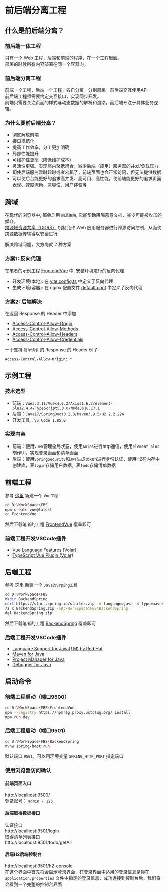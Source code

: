 # 前后端分离工程

## 什么是前后端分离？

### 前后端一体工程
只有一个 Web 工程，后端和前端的程序，在一个工程里面。  
部署的时候所有内容部署在同一个容器内。

### 前后端分离工程
前端一个工程，后端一个工程，各自分离，分别部署。前后端交互使用API。  
前后端工程师需要约定交互接口，实现同步开发。  
前端只需要关注页面的样式与动态数据的解析和渲染，而后端专注于具体业务逻辑。

### 为什么要前后端分离？
- 彻底解放前端
- 接口规范化
- 提高工作效率，分工更加明确
- 局部性能提升
- 可维护性更高（降低维护成本）
- 灵活性更强。实现高内聚低耦合，减少后端（应用）服务器的并发/负载压力
- 即使后端服务暂时超时或者宕机了，前端页面也会正常访问，但无法提供数据
- 可以使后台能更好的追求高并发、高可用、高性能，使前端能更好的追求页面表现、速度流畅、兼容性、用户体验等

## 跨域
在现代的浏览器中, 都会启用 ``同源策略``, 它能帮助阻隔恶意文档，减少可能被攻击的媒介。  
[跨源域资源共享（CORS）](https://developer.mozilla.org/zh-CN/docs/Web/HTTP/CORS) 机制允许 Web 应用服务器进行跨源访问控制，从而使跨源数据传输得以安全进行  

解决跨域问题，大方向就 2 种方案

### 方案1: 反向代理
在笔者的示例工程 [FrontendVue](./FrontendVue/) 中, 安装环境进行的反向代理
- 开发环境(本地): 在 [vite.config.ts](./FrontendVue/vite.config.ts) 中定义了反向代理
- 生成环境(容器): 在 nginx 配置文件 [default.conf](./FrontendVue/shell/default.conf) 中定义了反向代理

### 方案2: 后端解决
在返回 Response 的 Header 中添加
- [Access-Control-Allow-Origin](https://developer.mozilla.org/zh-CN/docs/Web/HTTP/Headers/Access-Control-Allow-Origin)
- [Access-Control-Allow-Methods](https://developer.mozilla.org/zh-CN/docs/Web/HTTP/Headers/Access-Control-Allow-Methods)
- [Access-Control-Allow-Headers](https://developer.mozilla.org/zh-CN/docs/Web/HTTP/Headers/Access-Control-Allow-Headers)
- [Access-Control-Allow-Credentials](https://developer.mozilla.org/zh-CN/docs/Web/HTTP/Headers/Access-Control-Allow-Credentials)

一个支持 ``简单请求`` 的 Response 的 Header 例子
```text
Access-Control-Allow-Origin: *
```

## 示例工程

### 技术选型
 - 前端：``Vue3.3.11/Vuex4.0.2/Axios1.6.2/element-plus2.4.4/TypeScript5.3.0/NodeJs18.17.1``
 - 后端：``Java17/SpringBoot3.2.0/Maven3.9.5/H2 2.2.224``
 - 开发工具：``VS Code 1.85.0``

### 实现内容
 - 前端：使用``Vuex``管理全局状态，使用``Axios``进行http通信，使用``element-plus``制作UI，实现登录画面和清单画面
 - 后端：使用``SpringSecurity``和``JWT``生成token进行身份认证，使用H2在内存中创建库，表``login``存储用户数据，表``todo``存储清单数据

## 前端工程
参考 [这里](../Web/Vue_zh_CN.md) 新建一个 ``Vue工程``  
```bash
cd D:\WorkSpace\FBS
npm create vue@latest
cd FrontendVue
```
然后下载笔者的工程 [FrontendVue](./FrontendVue) 覆盖即可

### 前端工程开发VSCode插件
 - [Vue Language Features (Volar)](https://marketplace.visualstudio.com/items?itemName=Vue.volar)
 - [TypeScript Vue Plugin (Volar)](https://marketplace.visualstudio.com/items?itemName=Vue.vscode-typescript-vue-plugin)

## 后端工程
参考 [这里](../Java/Java-Spring_zh_CN.md) 新建一个 ``Java的Srping工程``  
```bash
cd D:\WorkSpace\FBS
mkdir BackendSpring
curl https://start.spring.io/starter.zip -d language=java -d type=maven-project -d dependencies=web,jpa,h2,devtools -d packageName=com.example.spring -d name=BackendSpring -o BackendSpring.zip
7z x BackendSpring.zip -oD:\WorkSpace\FBS\BackendSpring
del BackendSpring.zip
```
然后下载笔者的工程 [BackendSpring](./BackendSpring) 覆盖即可

### 后端工程开发VSCode插件
 - [Language Support for Java(TM) by Red Hat](https://marketplace.visualstudio.com/items?itemName=redhat.java)
 - [Maven for Java](https://marketplace.visualstudio.com/items?itemName=vscjava.vscode-maven)
 - [Project Manager for Java](https://marketplace.visualstudio.com/items?itemName=vscjava.vscode-java-dependency)
 - [Debugger for Java](https://marketplace.visualstudio.com/items?itemName=vscjava.vscode-java-debug)

## 启动命令

### 前端工程启动（端口9500）
```bash
cd D:\WorkSpace\FBS\FrontendVue
npm --registry https://npmreg.proxy.ustclug.org/ install
npm run dev
```

### 后端工程启动（端口9501）
```bash
cd D:\WorkSpace\FBS\BackendSpring
mvnw spring-boot:run
```
默认端口 ``9501``，可以用环境变量 ``SPRING_HTTP_PORT`` 指定端口

### 使用浏览器访问确认

#### 前端页面入口
http://localhost:9500/  
登录账号： ``admin / 123``  

#### 后端取得数据接口
认证接口  
http://localhost:9501/login  
取得清单列表接口  
http://localhost:9501/todo/getAll  

#### 后端H2后端控制台
http://localhost:9501/h2-console  
在这个界面中首先将会显示登录界面，在登录界面中适用的登录信息是你在 ``application.properties`` 文件中指定的登录信息，成功连接到控制台后，我们将会看到一个完整的控制台界面
